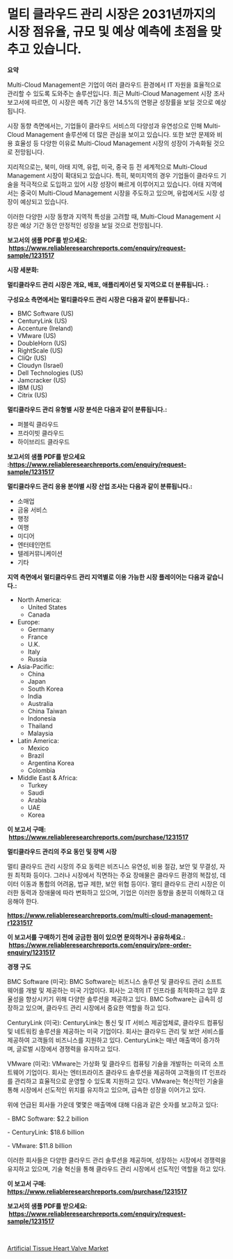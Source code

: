 <p><h1>멀티 클라우드 관리 시장은 2031년까지의 시장 점유율, 규모 및 예상 예측에 초점을 맞추고 있습니다.</h1></p><p><strong>요약</strong></p>
<p><p>Multi-Cloud Management은 기업이 여러 클라우드 환경에서 IT 자원을 효율적으로 관리할 수 있도록 도와주는 솔루션입니다. 최근 Multi-Cloud Management 시장 조사 보고서에 따르면, 이 시장은 예측 기간 동안 14.5%의 연평균 성장률을 보일 것으로 예상됩니다.</p><p>시장 동향 측면에서는, 기업들이 클라우드 서비스의 다양성과 유연성으로 인해 Multi-Cloud Management 솔루션에 더 많은 관심을 보이고 있습니다. 또한 보안 문제와 비용 효율성 등 다양한 이유로 Multi-Cloud Management 시장의 성장이 가속화될 것으로 전망됩니다.</p><p>지리적으로는, 북미, 아태 지역, 유럽, 미국, 중국 등 전 세계적으로 Multi-Cloud Management 시장이 확대되고 있습니다. 특히, 북미지역의 경우 기업들이 클라우드 기술을 적극적으로 도입하고 있어 시장 성장이 빠르게 이루어지고 있습니다. 아태 지역에서는 중국이 Multi-Cloud Management 시장을 주도하고 있으며, 유럽에서도 시장 성장이 예상되고 있습니다.</p><p>이러한 다양한 시장 동향과 지역적 특성을 고려할 때, Multi-Cloud Management 시장은 예상 기간 동안 안정적인 성장을 보일 것으로 전망됩니다.</p></p>
<p><strong>보고서의 샘플 PDF를 받으세요: &nbsp;<a href="https://www.reliableresearchreports.com/enquiry/request-sample/1231517">https://www.reliableresearchreports.com/enquiry/request-sample/1231517</a></strong></p>
<p><strong>시장 세분화:</strong></p>
<p><strong> 멀티클라우드 관리 시장은 개요, 배포, 애플리케이션 및 지역으로 더 분류됩니다. :</strong></p>
<p><strong>구성요소 측면에서는 멀티클라우드 관리 시장은 다음과 같이 분류됩니다.:</strong></p>
<p><ul><li>BMC Software (US)</li><li>CenturyLink (US)</li><li>Accenture (Ireland)</li><li>VMware (US)</li><li>DoubleHorn (US)</li><li>RightScale (US)</li><li>CliQr (US)</li><li>Cloudyn (Israel)</li><li>Dell Technologies (US)</li><li>Jamcracker (US)</li><li>IBM (US)</li><li>Citrix (US)</li></ul></p>
<p><strong> 멀티클라우드 관리 유형별 시장 분석은 다음과 같이 분류됩니다.:</strong></p>
<p><ul><li>퍼블릭 클라우드</li><li>프라이빗 클라우드</li><li>하이브리드 클라우드</li></ul></p>
<p><strong>보고서의 샘플 PDF를 받으세요 :<a href="https://www.reliableresearchreports.com/enquiry/request-sample/1231517">https://www.reliableresearchreports.com/enquiry/request-sample/1231517</a></strong></p>
<p><strong> 멀티클라우드 관리 응용 분야별 시장 산업 조사는 다음과 같이 분류됩니다.:</strong></p>
<p><ul><li>소매업</li><li>금융 서비스</li><li>행정</li><li>여행</li><li>미디어</li><li>엔터테인먼트</li><li>텔레커뮤니케이션</li><li>기타</li></ul></p>
<p><strong>지역 측면에서 멀티클라우드 관리 지역별로 이용 가능한 시장 플레이어는 다음과 같습니다.:</strong></p>
<p><ul>
    <li>
        North America:
        <ul>
            <li>United States</li>
            <li>Canada</li>
        </ul>
    </li>
    <li>
        Europe:
        <ul>
            <li>Germany</li>
            <li>France</li>
            <li>U.K.</li>
            <li>Italy</li>
            <li>Russia</li>
        </ul>
    </li>
    <li>
        Asia-Pacific:
        <ul>
            <li>China</li>
            <li>Japan</li>
            <li>South Korea</li>
            <li>India</li>
            <li>Australia</li>
            <li>China Taiwan</li>
            <li>Indonesia</li>
            <li>Thailand</li>
            <li>Malaysia</li>
        </ul>
    </li>
    <li>
        Latin America:
        <ul>
            <li>Mexico</li>
            <li>Brazil</li>
            <li>Argentina Korea</li>
            <li>Colombia</li>
        </ul>
    </li>
    <li>
        Middle East & Africa:
        <ul>
            <li>Turkey</li>
            <li>Saudi</li>
            <li>Arabia</li>
            <li>UAE</li>
            <li>Korea</li>
        </ul>
    </li>
    </ul></p>
<p><strong>이 보고서 구매: &nbsp;<a href="https://www.reliableresearchreports.com/purchase/1231517">https://www.reliableresearchreports.com/purchase/1231517</a></strong></p>
<p><strong>멀티클라우드 관리의 주요 동인 및 장벽 시장</strong></p>
<p><p>멀티 클라우드 관리 시장의 주요 동력은 비즈니스 유연성, 비용 절감, 보안 및 무결성, 자원 최적화 등이다. 그러나 시장에서 직면하는 주요 장애물은 클라우드 환경의 복잡성, 데이터 이동과 통합의 어려움, 법규 제한, 보안 위협 등이다. 멀티 클라우드 관리 시장은 이러한 동력과 장애물에 따라 변화하고 있으며, 기업은 이러한 동향을 충분히 이해하고 대응해야 한다.</p></p>
<p><strong><a href="https://www.reliableresearchreports.com/multi-cloud-management-r1231517">https://www.reliableresearchreports.com/multi-cloud-management-r1231517</a></strong></p>
<p><strong>이 보고서를 구매하기 전에 궁금한 점이 있으면 문의하거나 공유하세요.: &nbsp;<a href="https://www.reliableresearchreports.com/enquiry/pre-order-enquiry/1231517">https://www.reliableresearchreports.com/enquiry/pre-order-enquiry/1231517</a></strong></p>
<p><strong>경쟁 구도</strong></p>
<p><p>BMC Software (미국): BMC Software는 비즈니스 솔루션 및 클라우드 관리 소프트웨어를 개발 및 제공하는 미국 기업이다. 회사는 고객의 IT 인프라를 최적화하고 업무 효율성을 향상시키기 위해 다양한 솔루션을 제공하고 있다. BMC Software는 급속히 성장하고 있으며, 클라우드 관리 시장에서 중요한 역할을 하고 있다.</p><p>CenturyLink (미국): CenturyLink는 통신 및 IT 서비스 제공업체로, 클라우드 컴퓨팅 및 네트워킹 솔루션을 제공하는 미국 기업이다. 회사는 클라우드 관리 및 보안 서비스를 제공하여 고객들의 비즈니스를 지원하고 있다. CenturyLink는 매년 매출액이 증가하며, 글로벌 시장에서 경쟁력을 유지하고 있다.</p><p>VMware (미국): VMware는 가상화 및 클라우드 컴퓨팅 기술을 개발하는 미국의 소프트웨어 기업이다. 회사는 엔터프라이즈 클라우드 솔루션을 제공하여 고객들의 IT 인프라를 관리하고 효율적으로 운영할 수 있도록 지원하고 있다. VMware는 혁신적인 기술을 통해 시장에서 선도적인 위치를 유지하고 있으며, 급속한 성장을 이어가고 있다.</p><p>위에 언급된 회사들 가운데 몇몇은 매출액에 대해 다음과 같은 숫자를 보고하고 있다:</p><p>- BMC Software: $2.2 billion</p><p>- CenturyLink: $18.6 billion</p><p>- VMware: $11.8 billion</p><p>이러한 회사들은 다양한 클라우드 관리 솔루션을 제공하며, 성장하는 시장에서 경쟁력을 유지하고 있으며, 기술 혁신을 통해 클라우드 관리 시장에서 선도적인 역할을 하고 있다.</p></p>
<p><strong>이 보고서 구매: &nbsp; <a href="https://www.reliableresearchreports.com/purchase/1231517">https://www.reliableresearchreports.com/purchase/1231517</a></strong></p>
<p><strong>보고서의 샘플 PDF를 받으세요: &nbsp;<a href="https://www.reliableresearchreports.com/enquiry/request-sample/1231517">https://www.reliableresearchreports.com/enquiry/request-sample/1231517</a></strong><strong></strong></p>
<p>&nbsp;</p>
<p><p><a href="https://github.com/CliffMedina6/Market-Research-Report-List-4/blob/main/artificial-tissue-heart-valve-market.md">Artificial Tissue Heart Valve Market</a></p></p>